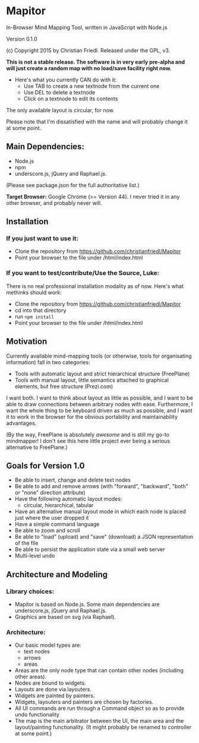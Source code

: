 # Mapitor

In-Browser Mind Mapping Tool, written in JavaScript with Node.js

Version 0.1.0

(c) Copyright 2015 by Christian Friedl. Released under the GPL, v3.

**This is not a stable release. The software is in very early pre-alpha and will just create a random map with no load/save facility right now.**

* Here's what you currently CAN do with it:
    * Use TAB to create a new textnode from the current one
    * Use DEL to delete a textnode
    * Click on a textnode to edit its contents

The only available layout is circular, for now.

Please note that I'm dissatisfied with the name and will probably change it at some point.

## Main Dependencies:

* Node.js
* npm
* underscore.js, jQuery and Raphael.js. 

(Please see package.json for the full authoritative list.)

**Target Browser:** Google Chrome (>= Version 44). I never tried it in any other browser, and probably never will.

## Installation

### If you just want to use it:

* Clone the repository from https://github.com/christianfriedl/Mapitor
* Point your browser to the file under <mapitor>/html/index.html

### If you want to test/contribute/Use the Source, Luke:

There is no real professional installation modality as of now. Here's what methinks should work:

* Clone the repository from https://github.com/christianfriedl/Mapitor
* cd into that directory
* run ``npm install``
* Point your browser to the file under <mapitor>/html/index.html

## Motivation

Currently available mind-mapping tools (or otherwise, tools for organisating information) fall in two categories:

- Tools with automatic layout and strict hierarchical structure (FreePlane)
- Tools with manual layout, little semantics attached to graphical elements, but free structure (Prezi.com)

I want both. I want to think about layout as little as possible, and I want to be able to draw connections between arbitrary nodes with ease.
Furthermore, I want the whole thing to be keyboard driven as much as possible, and I want it to work in the browser for the obvious portability and maintainability advantages.

(By the way, FreePlane is absolutely *awesome* and is still my go-to mindmapper! I don't see this here little project ever being a serious alternative to FreePlane.)

## Goals for Version 1.0

* Be able to insert, change and delete text nodes
* Be able to add and remove arrows (with "forward", "backward", "both" or "none" direction attribute)
* Have the following automatic layout modes:
    * circular, hierarchical, tabular
* Have an alternative manual layout mode in which each node is placed just where the user dropped it
* Have a simple command language
* Be able to zoom and scroll
* Be able to "load" (upload) and "save" (download) a JSON representation of the file
* Be able to persist the application state via a small web server
* Multi-level undo

## Architecture and Modeling

### Library choices:
* Mapitor is based on Node.js. Some main dependencies are underscore.js, jQuery and Raphael.js.
* Graphics are based on svg (via Raphael).

### Architecture:

* Our basic model types are:
    * text nodes
    * arrows
    * areas
* Areas are the only node type that can contain other nodes (including other areas).
* Nodes are bound to widgets.
* Layouts are done via layouters.
* Widgets are painted by painters.
* Widgets, layouters and painters are chosen by factories.
* All UI commands are run through a Command object so as to provide undo functionality 
* The map is the main arbitrator between the UI, the main area and the layout/painting functionality. (It might probably be renamed to controller at some point.)
